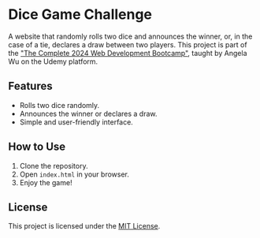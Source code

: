 # Dice Game Challenge

A website that randomly rolls two dice and announces the winner, or, in the case of a tie, declares a draw between two players. This project is part of the ["The Complete 2024 Web Development Bootcamp"](https://www.udemy.com/course/the-complete-web-development-bootcamp/), taught by Angela Wu on the Udemy platform.

## Features

- Rolls two dice randomly.
- Announces the winner or declares a draw.
- Simple and user-friendly interface.

## How to Use

1. Clone the repository.
2. Open `index.html` in your browser.
3. Enjoy the game!

## License

This project is licensed under the [MIT License](LICENSE).
